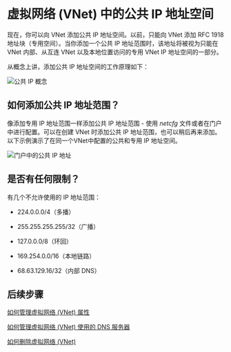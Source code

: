 <properties 
   pageTitle="如何在虚拟网络中使用公共 IP 地址"
   description="了解如何配置虚拟网络以使用公共 IP 地址"
   services="virtual-network"
   documentationCenter="na"
   authors="telmosampaio"
   manager="carolz"
   editor="tysonn"/>
<tags 
   ms.service="virtual-network"
   ms.date="06/08/2015"
   wacn.date=""/>

# 虚拟网络 (VNet) 中的公共 IP 地址空间

现在，你可以向 VNet 添加公共 IP 地址空间。以前，只能向 VNet 添加 RFC 1918 地址块（专用空间）。当你添加一个公共 IP 地址范围时，该地址将被视为只能在 VNet 内部、从互连 VNet 以及本地位置访问的专用 VNet IP 地址空间的一部分。

从概念上讲，添加公共 IP 地址空间的工作原理如下：

![公共 IP 概念](./media/virtual-networks-public-ip-within-vnet/IC775683.jpg)

## 如何添加公共 IP 地址范围？

像添加专用 IP 地址范围一样添加公共 IP 地址范围 - 使用 *netcfg* 文件或者在门户中进行配置。可以在创建 VNet 时添加公共 IP 地址范围，也可以稍后再来添加。以下示例演示了在同一个VNet中配置的公共和专用 IP 地址空间。

![门户中的公共 IP 地址](./media/virtual-networks-public-ip-within-vnet/IC775684.png)

## 是否有任何限制？

有几个不允许使用的 IP 地址范围：

- 224.0.0.0/4（多播）

- 255.255.255.255/32（广播）

- 127.0.0.0/8（环回）

- 169.254.0.0/16（本地链路）

- 68.63.129.16/32（内部 DNS）

## 后续步骤

[如何管理虚拟网络 (VNet) 属性](virtual-networks-settings)

[如何管理虚拟网络 (VNet) 使用的 DNS 服务器](virtual-networks-manage-dns-in-vnet)

[如何删除虚拟网络 (VNet)](virtual-networks-delete-vnet)

<!---HONumber=64-->
